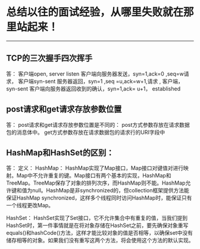 # 总结以往的面试经验，从哪里失败就在那里站起来！
<hr>

## TCP的三次握手四次挥手
答：
客户端open, server listen
客户端向服务器发送，syn=1,ack=0 ,seq=w请求， 客户端syn-sent
服务器返回，syn=1 ,seq =u,ack=w+1,请求   , 客户端，syn-sent
客户端向服务器返回收到的确认，syn=1,ack= u+1，  established

## post请求和get请求存放参数位置
答：
post请求和get请求存放参数位置是不同的：
post方式参数存放在请求数据包的消息体中。 get方式参数存放在请求数据包的请求行的URI字段中

## HashMap和HashSet的区别：
答：
定义：
HashMap： HashMap实现了Map接口，Map接口对键值对进行映射。Map中不允许重复的键。Map接口有两个基本的实现，HashMap和TreeMap。TreeMap保存了对象的排列次序，而HashMap则不能。HashMap允许键和值为null。HashMap是非synchronized的，但collection框架提供方法能保证HashMap synchronized，这样多个线程同时访问HashMap时，能保证只有一个线程更改Map。

HashSet： HashSet实现了Set接口，它不允许集合中有重复的值，当我们提到HashSet时，第一件事情就是在将对象存储在HashSet之前，要先确保对象重写equals()和hashCode()方法，这样才能比较对象的值是否相等，以确保set中没有储存相等的对象。如果我们没有重写这两个方法，将会使用这个方法的默认实现。
